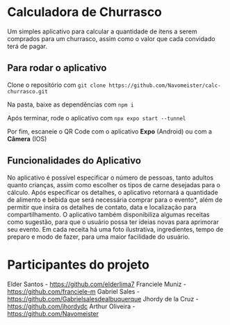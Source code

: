 # Calculadora de Churrasco

Um simples aplicativo para calcular a quantidade de itens a serem comprados para um churrasco, assim como o valor que cada convidado terá de pagar.

## Para rodar o aplicativo
Clone o repositório com `git clone https://github.com/Navomeister/calc-churrasco.git`

Na pasta, baixe as dependências com `npm i`

Após terminar, rode o aplicativo com `npx expo start --tunnel`

Por fim, escaneie o QR Code com o aplicativo **Expo** (Android) ou com a **Câmera** (IOS)


## Funcionalidades do Aplicativo
No aplicativo é possível especificar o número de pessoas, tanto adultos quanto crianças, assim como escolher os tipos de carne desejadas para o cálculo.
Após especificar os detalhes, o aplicativo retornará a quantidade de alimento e bebida que será necessária comprar para o evento*, além de permitir que insira os detalhes de contato, data e localização para compartilhamento.
O aplicativo também disponibiliza algumas receitas como sugestão, para que o usuário possa ter ideias novas para aprimorar seu evento.
Em cada receita há uma foto ilustrativa, ingredientes, tempo de preparo e modo de fazer, para uma maior facilidade do usuário.


# Participantes do projeto
Elder Santos - https://github.com/elderlima7
Franciele Muniz - https://github.com/franciele-m
Gabriel Sales - https://github.com/Gabrielsalesdealbuquerque
Jhordy de la Cruz - https://github.com/jhordydc
Arthur Oliveira - https://github.com/Navomeister
